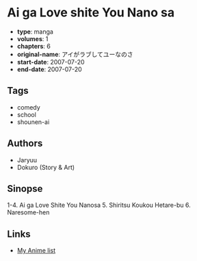 # Ai ga Love shite You Nano sa

-   **type**: manga
-   **volumes**: 1
-   **chapters**: 6
-   **original-name**: アイがラブしてユーなのさ
-   **start-date**: 2007-07-20
-   **end-date**: 2007-07-20

## Tags

-   comedy
-   school
-   shounen-ai

## Authors

-   Jaryuu
-   Dokuro (Story & Art)

## Sinopse

1-4. Ai ga Love Shite You Nanosa 5. Shiritsu Koukou Hetare-bu 6. Naresome-hen

## Links

-   [My Anime list](https://myanimelist.net/manga/21391/Ai_ga_Love_shite_You_Nano_sa)
